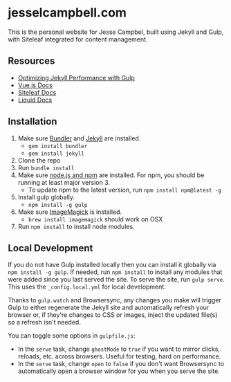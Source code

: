 # jesselcampbell.com
This is the personal website for Jesse Campbel, built using Jekyll and Gulp, with Siteleaf integrated for content management.

## Resources
- [Optimizing Jekyll Performance with Gulp](http://savaslabs.com/2016/10/19/optimizing-jekyll-with-gulp.html)
- [Vue.js Docs](https://vuejs.org)
- [Siteleaf Docs](https://learn.siteleaf.com)
- [Liquid Docs](https://shopify.github.io/liquid)

## Installation
1. Make sure [Bundler](http://bundler.io) and [Jekyll](http://jekyllrb.com/docs/installation/) are installed.
   * `gem install bundler`
   * `gem install jekyll`
2. Clone the repo
3. Run `bundle install`
4. Make sure [node.js and npm](https://docs.npmjs.com/getting-started/installing-node) are installed. For npm, you should be running at least major version 3.
   * To update npm to the latest version, run `npm install npm@latest -g`
5. Install gulp globally.
   * `npm install -g gulp`
6. Make sure [ImageMagick](http://www.imagemagick.org/script/index.php) is installed.
   * `brew install imagemagick` should work on OSX
7. Run `npm install` to install node modules.

## Local Development

If you do not have Gulp installed locally then you can install it globally via `npm install -g gulp`. If needed, run `npm install` to install any modules that were added since you last served the site. To serve the site, run `gulp serve`. This uses the `_config.local.yml` for local development.

Thanks to `gulp.watch` and Browsersync, any changes you make will trigger Gulp to either regenerate the Jekyll site and automatically refresh your browser or, if they're changes to CSS or images, inject the updated file(s) so a refresh isn't needed.

You can toggle some options in `gulpfile.js`:

- In the `serve` task, change `ghostMode` to `true` if you want to mirror clicks, reloads, etc. across browsers. Useful for testing, hard on performance.
- In the `serve` task, change `open` to `false` if you don't want Browsersync to automatically open a browser window for you when you serve the site.
